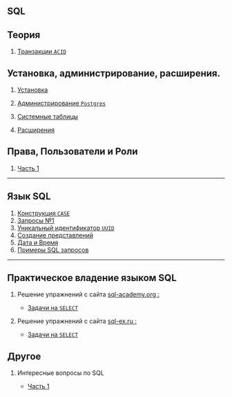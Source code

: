 SQL 
---

Теория
---
1) [Транзакции `ACID`](Theory/transaction_1.md)


Установка, администрирование, расширения.
---

1) [Установка](Admin/install.md)

2) [Администрирование `Postgres`](Admin/lesson_1.md)

3) [Системные таблицы](Admin/lesson_2.md)

5) [Расширения](Admin/app_1.md)


Права, Пользователи и Роли
---

1) [Часть 1](Users/users_1.md)


---
Язык SQL
---

1) [Конструкция `CASE`](SQL/case_1.md)
2) [Запросы №1](SQL/lesson_3.md)
3) [Уникальный идентификатор `UUID`](SQL/uuid.md)
4) [Создание представлений](SQL/view.md)
5) [Дата и Время](SQL/datetime.md)
6) [Примеры SQL запросов](SQL/ex_1.md)

___
Практическое владение языком SQL
---

1) Решение упражнений с сайта [sql-academy.org :](https://sql-academy.org/)
    - [Задачи на `SELECT`](Practice/sql-academy.org/SELECT/Exercises.md)


2) Решение упражнений с сайта [sql-ex.ru :](http://sql-ex.ru)
    - [Задачи на `SELECT`](Practice/sql-ex.ru/SELECT/Exercises.md)

Другое
---

1) Интересные вопросы по SQL 
   
   - [Часть 1](Other-/other_1.md)
